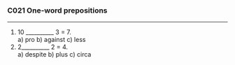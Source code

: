 ### C021 One-word prepositions
**********
1. 10 __________ 3 = 7.<br>
a) pro b) against c) less
2. 2__________ 2 = 4.<br>
a) despite b) plus c) circa
